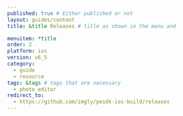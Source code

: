 ```yaml
---
published: true # Either published or not 
layout: guides/content
title: &title Releases # title as shown in the menu and 

menuitem: *title
order: 2
platform: ios
version: v6_5
category: 
  - guide
  - resource
tags: &tags # tags that are necessary
  - photo editor 
redirect_to: 
  - https://github.com/imgly/pesdk-ios-build/releases
---
```


